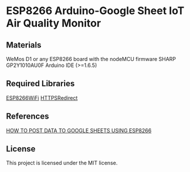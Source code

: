 ESP8266 Arduino-Google Sheet IoT Air Quality Monitor
====

## Materials ##

WeMos D1 or any ESP8266 board with the nodeMCU firmware
SHARP GP2Y1010AU0F
Arduino IDE (>=1.6.5)

## Required Libraries ##
[ESP8266WiFi](https://github.com/ekstrand/ESP8266wifi)
[HTTPSRedirect](https://github.com/electronicsguy/ESP8266/tree/master/HTTPSRedirect)

## References ##
[HOW TO POST DATA TO GOOGLE SHEETS USING ESP8266](http://embedded-lab.com/blog/post-data-google-sheets-using-esp8266/)

## License ##

This project is licensed under the MIT license.